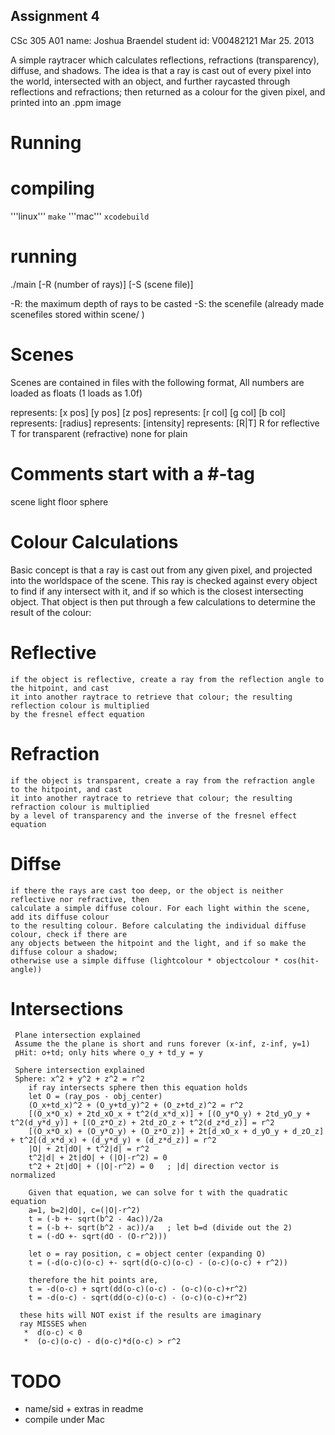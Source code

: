 
Assignment 4
--------------

CSc 305 A01
name: Joshua Braendel
student id: V00482121
Mar 25. 2013


A simple raytracer which calculates reflections, refractions (transparency), diffuse, and shadows.
The idea is that a ray is cast out of every pixel into the world, intersected with an object, and
further raycasted through reflections and refractions; then returned as a colour for the given 
pixel, and printed into an .ppm image


Running
======

# compiling
'''linux''' `make`
'''mac''' `xcodebuild`

# running
./main [-R (number of rays)] [-S (scene file)]

-R: the maximum depth of rays to be casted
-S: the scenefile (already made scenefiles stored within scene/ )


Scenes
======

Scenes are contained in files with the following format,
All numbers are loaded as floats (1 loads as 1.0f)

<position>	represents:  [x pos] [y pos] [z pos]
<colour>	represents:  [r col] [g col] [b col]
<radius>	represents:  [radius]
<intensity> represents:  [intensity]
<material>  represents:  [R|T]
		R  for reflective
		T  for transparent (refractive)
		none for plain


# Comments start with a #-tag
scene <width> <height> <fov> <background-colour>
light <position> <colour> <intensity>
floor <position> <colour>
sphere <position> <colour> <radius> <material>


Colour Calculations
======

Basic concept is that a ray is cast out from any given pixel, and projected into the worldspace of
the scene. This ray is checked against every object to find if any intersect with it, and if so
which is the closest intersecting object. That object is then put through a few calculations to
determine the result of the colour:

# Reflective
	if the object is reflective, create a ray from the reflection angle to the hitpoint, and cast
	it into another raytrace to retrieve that colour; the resulting reflection colour is multiplied
	by the fresnel effect equation

# Refraction
	if the object is transparent, create a ray from the refraction angle to the hitpoint, and cast
	it into another raytrace to retrieve that colour; the resulting refraction colour is multiplied
	by a level of transparency and the inverse of the fresnel effect equation

# Diffse
	if there the rays are cast too deep, or the object is neither reflective nor refractive, then
	calculate a simple diffuse colour. For each light within the scene, add its diffuse colour
	to the resulting colour. Before calculating the individual diffuse colour, check if there are 
	any objects between the hitpoint and the light, and if so make the diffuse colour a shadow;
	otherwise use a simple diffuse (lightcolour * objectcolour * cos(hit-angle))


Intersections
======

````
 Plane intersection explained
 Assume the the plane is short and runs forever (x-inf, z-inf, y=1)
 pHit: o+td; only hits where o_y + td_y = y
````

````
 Sphere intersection explained
 Sphere: x^2 + y^2 + z^2 = r^2
 	if ray intersects sphere then this equation holds
 	let O = (ray_pos - obj_center)
	(O_x+td_x)^2 + (O_y+td_y)^2 + (O_z+td_z)^2 = r^2
	[(O_x*O_x) + 2td_xO_x + t^2(d_x*d_x)] + [(O_y*O_y) + 2td_yO_y + t^2(d_y*d_y)] + [(O_z*O_z) + 2td_zO_z + t^2(d_z*d_z)] = r^2
	[(O_x*O_x) + (O_y*O_y) + (O_z*O_z)] + 2t[d_xO_x + d_yO_y + d_zO_z] + t^2[(d_x*d_x) + (d_y*d_y) + (d_z*d_z)] = r^2
	|O| + 2t|dO| + t^2|d| = r^2
	t^2|d| + 2t|dO| + (|O|-r^2) = 0
	t^2 + 2t|dO| + (|O|-r^2) = 0   ; |d| direction vector is normalized

	Given that equation, we can solve for t with the quadratic equation
	a=1, b=2|dO|, c=(|O|-r^2)
	t = (-b +- sqrt(b^2 - 4ac))/2a
	t = (-b +- sqrt(b^2 - ac))/a   ; let b=d (divide out the 2)
	t = (-dO +- sqrt(dO - (O-r^2)))

	let o = ray position, c = object center (expanding O)
	t = (-d(o-c)(o-c) +- sqrt(d(o-c)(o-c) - (o-c)(o-c) + r^2))

	therefore the hit points are,
	t = -d(o-c) + sqrt(dd(o-c)(o-c) - (o-c)(o-c)+r^2)
	t = -d(o-c) - sqrt(dd(o-c)(o-c) - (o-c)(o-c)+r^2)

  these hits will NOT exist if the results are imaginary
  ray MISSES when  
   *  d(o-c) < 0
   *  (o-c)(o-c) - d(o-c)*d(o-c) > r^2
````

TODO
======

 * name/sid + extras in readme
 * compile under Mac

